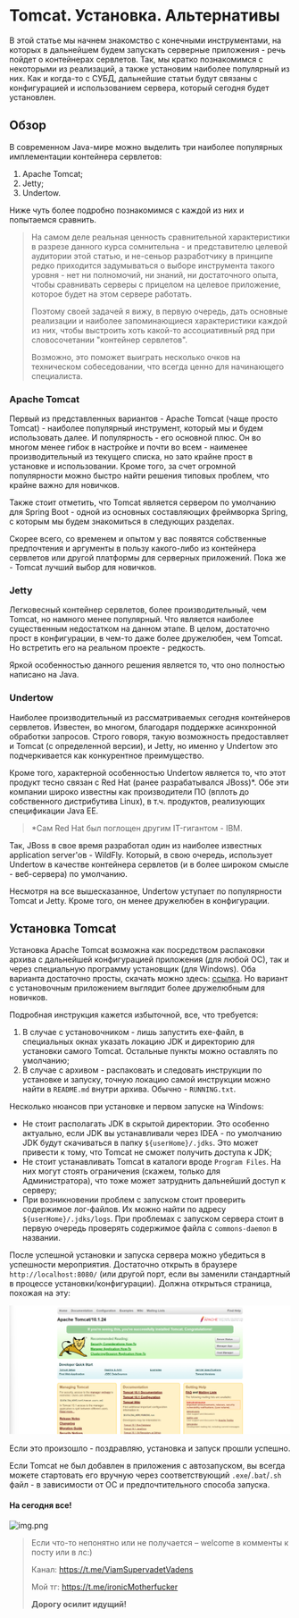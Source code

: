 # Tomcat. Установка. Альтернативы

В этой статье мы начнем знакомство с конечными инструментами, на которых в дальнейшем будем запускать серверные
приложения - речь пойдет о контейнерах сервлетов. Так, мы кратко познакомимся с некоторыми из реализаций, а также
установим наиболее популярный из них. Как и когда-то с СУБД, дальнейшие статьи будут связаны с конфигурацией и
использованием сервера, который сегодня будет установлен.

## Обзор

В современном Java-мире можно выделить три наиболее популярных имплементации контейнера сервлетов:

1. Apache Tomcat;
2. Jetty;
3. Undertow.

Ниже чуть более подробно познакомимся с каждой из них и попытаемся сравнить.

> На самом деле реальная ценность сравнительной характеристики в разрезе данного курса сомнительна - и
> представителю целевой аудитории этой статью, и не-сеньор разработчику в принципе редко приходится задумываться о
> выборе инструмента такого уровня - нет ни полномочий, ни знаний, ни достаточного опыта, чтобы сравнивать серверы с
> прицелом на целевое приложение, которое будет на этом сервере работать.
>
> Поэтому своей задачей я вижу, в первую очередь, дать основные реализации и наиболее запоминающиеся характеристики
> каждой из них, чтобы выстроить хоть какой-то ассоциативный ряд при словосочетании "контейнер сервлетов".
>
> Возможно, это поможет выиграть несколько очков на техническом собеседовании, что всегда ценно для начинающего
> специалиста.

### Apache Tomcat

Первый из представленных вариантов - Apache Tomcat (чаще просто Tomcat) - наиболее популярный инструмент, который мы и
будем использовать далее. И популярность - его основной плюс. Он во многом менее гибок в настройке и почти во всем -
наименее производительный из текущего списка, но зато крайне прост в установке и использовании. Кроме того, за счет
огромной популярности можно быстро найти решения типовых проблем, что крайне важно для новичков.

Также стоит отметить, что Tomcat является сервером по умолчанию для Spring Boot - одной из основных составляющих
фреймворка Spring, с которым мы будем знакомиться в следующих разделах.

Скорее всего, со временем и опытом у вас появятся собственные предпочтения и аргументы в пользу какого-либо из
контейнера сервлетов или другой платформы для серверных приложений. Пока же - Tomcat лучший выбор для новичков.

### Jetty

Легковесный контейнер сервлетов, более производительный, чем Tomcat, но намного менее популярный. Что является
наиболее существенным недостатком на данном этапе. В целом, достаточно прост в конфигурации, в чем-то даже более
дружелюбен, чем Tomcat. Но встретить его на реальном проекте - редкость.

Яркой особенностью данного решения является то, что оно полностью написано на Java.

### Undertow

Наиболее производительный из рассматриваемых сегодня контейнеров сервлетов. Известен, во многом, благодаря
поддержке асинхронной обработки запросов. Строго говоря, такую возможность предоставляет и Tomcat
(с определенной версии), и Jetty, но именно у Undertow это подчеркивается как конкурентное преимущество.

Кроме того, характерной особенностью Undertow является то, что этот продукт тесно связан с Red Hat (ранее
разрабатывался JBoss)*. Обе эти компании широко известны как производители ПО (вплоть до собственного дистрибутива
Linux), в т.ч. продуктов, реализующих спецификации Java EE.

> *Сам Red Hat был поглощен другим IT-гигантом - IBM.

Так, JBoss в свое время разработал один из наиболее известных application server'ов - WildFly. Который, в свою
очередь, использует Undertow в качестве контейнера сервлетов (и в более широком смысле - веб-сервера) по умолчанию.

Несмотря на все вышесказанное, Undertow уступает по популярности Tomcat и Jetty. Кроме того, он менее дружелюбен в
конфигурации.

## Установка Tomcat

Установка Apache Tomcat возможна как посредством распаковки архива с дальнейшей конфигурацией приложения (для любой
ОС), так и через специальную программу установщик (для Windows). Оба варианта достаточно просты, скачать можно здесь:
[ссылка](https://tomcat.apache.org/download-10.cgi). Но вариант с установочным приложением выглядит более
дружелюбным для новичков.

Подробная инструкция кажется избыточной, все, что требуется:

1. В случае с установочником - лишь запустить exe-файл, в специальных окнах указать локацию JDK и директорию для
   установки самого Tomcat. Остальные пункты можно оставлять по умолчанию;
2. В случае с архивом - распаковать и следовать инструкции по установке и запуску, точную локацию самой инструкции
   можно найти в `README.md` внутри архива. Обычно - `RUNNING.txt`.

Несколько нюансов при установке и первом запуске на Windows:

- Не стоит располагать JDK в скрытой директории. Это особенно актуально, если JDK вы устанавливали через IDEA - по
  умолчанию JDK будут скачиваться в папку `${userHome}/.jdks`. Это может привести к тому, что Tomcat не сможет
  получить доступа к JDK;
- Не стоит устанавливать Tomcat в каталоги вроде `Program Files`. На них могут стоять ограничения (скажем, только
  для Администратора), что тоже может затруднить дальнейший доступ к серверу;
- При возникновении проблем с запуском стоит проверить содержимое лог-файлов. Их можно найти по
  адресу `${userHome}/.jdks/logs`. При проблемах с запуском сервера стоит в первую очередь проверять содержимое
  файла с `commons-daemon` в названии.

После успешной установки и запуска сервера можно убедиться в успешности мероприятия. Достаточно открыть в браузере
`http://localhost:8080/` (или другой порт, если вы заменили стандартный в процессе установки/конфигурации). Должна
открыться страница, похожая на эту:

![img.png](./tomcatHomePage.png)

Если это произошло - поздравляю, установка и запуск прошли успешно.

Если Tomcat не был добавлен в приложения с автозапуском, вы всегда можете стартовать его вручную через
соответствующий `.exe`/`.bat`/`.sh` файл - в зависимости от ОС и предпочтительного способа запуска.

#### На сегодня все!

![img.png](../../../commonmedia/justTheoryFooter.png)

> Если что-то непонятно или не получается – welcome в комменты к посту или в лс:)
>
> Канал: https://t.me/ViamSupervadetVadens
>
> Мой тг: https://t.me/ironicMotherfucker
>
> **Дорогу осилит идущий!**

